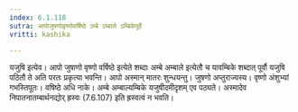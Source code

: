 ```yaml
---
index: 6.1.118
sutra: आपोजुषणोवृष्णोवर्षिष्ठे ऽम्बे ऽम्बाले ऽम्बिकेपूर्वे
vritti: kashika

---
```

यजुषि इत्येव। आपो जुषाणो वृष्णो वर्षिष्ठे इत्येते शब्दाः अम्बे अम्बाले इत्येतौ च यावम्बिके शब्दात् पूर्वौ यजुषि पठितौ ते अति परतः प्रकृत्या भवन्ति। आपो अस्मान् मातरः शुन्धयन्तु। जुषणो अप्तुराज्यस्य। वृष्णो अंशुभ्यां गभस्तिपूतः। वषिष्ठे अधि नाके। अम्बे अम्बाल्यम्बिके यजुषीदमीदृशम् एव पठ्यते। अस्मादेव निपातनातम्बार्थनद्योर् ह्रस्वः (7.6.107) इति ह्रस्वत्वं न भवति।